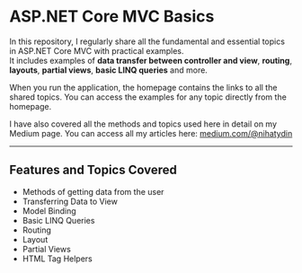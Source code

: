 # ASP.NET Core MVC Basics

In this repository, I regularly share all the fundamental and essential topics in ASP.NET Core MVC with practical examples.  
It includes examples of **data transfer between controller and view**, **routing**, **layouts**, **partial views**, **basic LINQ queries** and more.

When you run the application, the homepage contains the links to all the shared topics. You can access the examples for any topic directly from the homepage.

I have also covered all the methods and topics used here in detail on my Medium page. You can access all my articles here: [medium.com/@nihatydin](https://medium.com/@nihatydin)

---

## Features and Topics Covered

- Methods of getting data from the user
- Transferring Data to View
- Model Binding
- Basic LINQ Queries
- Routing
- Layout
- Partial Views
- HTML Tag Helpers

